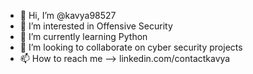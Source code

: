 - 👋 Hi, I’m @kavya98527
- 👀 I’m interested in Offensive Security
- 🌱 I’m currently learning Python
- 💞️ I’m looking to collaborate on cyber security projects
- 📫 How to reach me --> linkedin.com/contactkavya

<!---
kavya98527/kavya98527 is a ✨ special ✨ repository because its `README.md` (this file) appears on your GitHub profile.
You can click the Preview link to take a look at your changes.
--->
